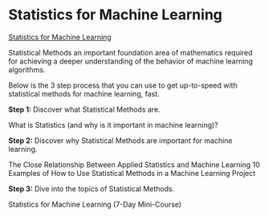 # Statistics for Machine Learning

[Statistics for Machine Learning](https://machinelearningmastery.com/start-here/#statistical_methods)

Statistical Methods an important foundation area of mathematics required for achieving a deeper understanding of the behavior of machine learning algorithms.

Below is the 3 step process that you can use to get up-to-speed with statistical methods for machine learning, fast.

**Step 1:** Discover what Statistical Methods are.

What is Statistics (and why is it important in machine learning)?

**Step 2:** Discover why Statistical Methods are important for machine learning.

The Close Relationship Between Applied Statistics and Machine Learning
10 Examples of How to Use Statistical Methods in a Machine Learning Project

**Step 3:** Dive into the topics of Statistical Methods.

Statistics for Machine Learning (7-Day Mini-Course)

